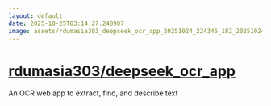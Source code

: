 ```yaml
---
layout: default
date: 2025-10-25T03:14:27.248907
image: assets/rdumasia303_deepseek_ocr_app_20251024_224346_182_20251024_225009_b86a17--20251025T005033276--cropped.png
---
```


# [rdumasia303/deepseek_ocr_app](https://github.com/rdumasia303/deepseek_ocr_app/)

An OCR web app to extract, find, and describe text
